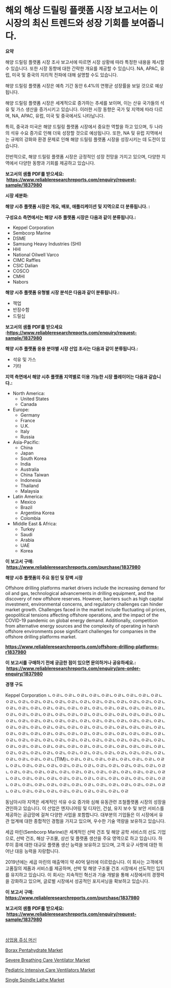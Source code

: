 <p><h1>해외 해상 드릴링 플랫폼 시장 보고서는 이 시장의 최신 트렌드와 성장 기회를 보여줍니다.</h1></p><p><strong>요약</strong></p>
<p><p>해양 드릴링 플랫폼 시장 조사 보고서에 따르면 시장 상황에 따라 특정한 내용을 제시할 수 있습니다. 또한 시장 동향에 대한 간략한 개요를 제공할 수 있습니다. NA, APAC, 유럽, 미국 및 중국의 지리적 전파에 대해 설명할 수도 있습니다.</p><p>해양 드릴링 플랫폼 시장은 예측 기간 동안 6.4%의 연평균 성장률을 보일 것으로 예상됩니다.</p><p>해양 드릴링 플랫폼 시장은 세계적으로 증가하는 추세를 보이며, 이는 산유 국가들의 석유 및 가스 생산을 증가시키고 있습니다. 이러한 시장 동향은 국가 및 지역에 따라 다르며, NA, APAC, 유럽, 미국 및 중국에서도 나타납니다.</p><p>특히, 중국과 미국은 해양 드릴링 플랫폼 시장에서 중요한 역할을 하고 있으며, 두 나라의 석유 수요 증가로 인해 더욱 성장할 것으로 예상됩니다. 또한, NA 및 유럽 지역에서는 규제의 강화와 환경 문제로 인해 해양 드릴링 플랫폼 시장을 성장시키는 데 도전이 있습니다.</p><p>전반적으로, 해양 드릴링 플랫폼 시장은 긍정적인 성장 전망을 가지고 있으며, 다양한 지역에서 다양한 동향과 기회를 제공하고 있습니다.</p></p>
<p><strong>보고서의 샘플 PDF를 받으세요: &nbsp;<a href="https://www.reliableresearchreports.com/enquiry/request-sample/1837980">https://www.reliableresearchreports.com/enquiry/request-sample/1837980</a></strong></p>
<p><strong>시장 세분화:</strong></p>
<p><strong> 해양 시추 플랫폼 시장은 개요, 배포, 애플리케이션 및 지역으로 더 분류됩니다. :</strong></p>
<p><strong>구성요소 측면에서는 해양 시추 플랫폼 시장은 다음과 같이 분류됩니다.:</strong></p>
<p><ul><li>Keppel Corporation</li><li>Sembcorp Marine</li><li>DSME</li><li>Samsung Heavy Industries (SHI)</li><li>HHI</li><li>National Oilwell Varco</li><li>CIMC Raffles</li><li>CSIC Dalian</li><li>COSCO</li><li>CMHI</li><li>Nabors</li></ul></p>
<p><strong> 해양 시추 플랫폼 유형별 시장 분석은 다음과 같이 분류됩니다.:</strong></p>
<p><ul><li>잭업</li><li>반잠수함</li><li>드릴십</li></ul></p>
<p><strong>보고서의 샘플 PDF를 받으세요 :<a href="https://www.reliableresearchreports.com/enquiry/request-sample/1837980">https://www.reliableresearchreports.com/enquiry/request-sample/1837980</a></strong></p>
<p><strong> 해양 시추 플랫폼 응용 분야별 시장 산업 조사는 다음과 같이 분류됩니다.:</strong></p>
<p><ul><li>석유 및 가스</li><li>기타</li></ul></p>
<p><strong>지역 측면에서 해양 시추 플랫폼 지역별로 이용 가능한 시장 플레이어는 다음과 같습니다.:</strong></p>
<p><ul>
    <li>
        North America:
        <ul>
            <li>United States</li>
            <li>Canada</li>
        </ul>
    </li>
    <li>
        Europe:
        <ul>
            <li>Germany</li>
            <li>France</li>
            <li>U.K.</li>
            <li>Italy</li>
            <li>Russia</li>
        </ul>
    </li>
    <li>
        Asia-Pacific:
        <ul>
            <li>China</li>
            <li>Japan</li>
            <li>South Korea</li>
            <li>India</li>
            <li>Australia</li>
            <li>China Taiwan</li>
            <li>Indonesia</li>
            <li>Thailand</li>
            <li>Malaysia</li>
        </ul>
    </li>
    <li>
        Latin America:
        <ul>
            <li>Mexico</li>
            <li>Brazil</li>
            <li>Argentina Korea</li>
            <li>Colombia</li>
        </ul>
    </li>
    <li>
        Middle East & Africa:
        <ul>
            <li>Turkey</li>
            <li>Saudi</li>
            <li>Arabia</li>
            <li>UAE</li>
            <li>Korea</li>
        </ul>
    </li>
    </ul></p>
<p><strong>이 보고서 구매: &nbsp;<a href="https://www.reliableresearchreports.com/purchase/1837980">https://www.reliableresearchreports.com/purchase/1837980</a></strong></p>
<p><strong>해양 시추 플랫폼의 주요 동인 및 장벽 시장</strong></p>
<p><p>Offshore drilling platforms market drivers include the increasing demand for oil and gas, technological advancements in drilling equipment, and the discovery of new offshore reserves. However, barriers such as high capital investment, environmental concerns, and regulatory challenges can hinder market growth. Challenges faced in the market include fluctuating oil prices, geopolitical tensions affecting offshore operations, and the impact of the COVID-19 pandemic on global energy demand. Additionally, competition from alternative energy sources and the complexity of operating in harsh offshore environments pose significant challenges for companies in the offshore drilling platforms market.</p></p>
<p><strong><a href="https://www.reliableresearchreports.com/offshore-drilling-platforms-r1837980">https://www.reliableresearchreports.com/offshore-drilling-platforms-r1837980</a></strong></p>
<p><strong>이 보고서를 구매하기 전에 궁금한 점이 있으면 문의하거나 공유하세요.: &nbsp;<a href="https://www.reliableresearchreports.com/enquiry/pre-order-enquiry/1837980">https://www.reliableresearchreports.com/enquiry/pre-order-enquiry/1837980</a></strong></p>
<p><strong>경쟁 구도</strong></p>
<p><p>Keppel Corporation ㄴㅇㄹㄴㅇㄹㄴㅇㄹㄴㅇㄹㄴㅇㄹㄴㅇㄹㄴㅇㄹㄴㅇㄹㄴㅇㄹㄴㅇㄹㄴㅇㄹㄴㅇㄹㄴㅇㄹㄴㅇㄹㄴㅇㄹㄴㅇㄹㄴㅇㄹㄴㅇㄹㄴㅇㄹㄴㅇㄹㄴㅇㄹㄴㅇㄹㄴㅇㄹㄴㅇㄹㄴㅇㄹㄴㅇㄹㄴㅇㄹㄴㅇㄹㄴㅇㄹㄴㅇㄹㄴㅇㄹㄴㅇㄹㄴㅇㄹㄴㅇㄹㄴㅇㄹㄴㅇㄹㄴㅇㄹㄴㅇㄹㄴㅇㄹㄴㅇㄹㄴㅇㄹㄴㅇㄹㄴㅇㄹㄴㅇㄹㄴㅇㄹㄴㅇㄹㄴㅇㄹㄴㅇㄹㄴㅇㄹㄴㅇㄹㄴㅇㄹㄴㅇㄹㄴㅇㄹㄴㅇㄹㄴㅇㄹㄴㅇㄹㄴㅇㄹㄴㅇㄹㄴㅇㄹㄴㅇㄹㄴㅇㄹㄴㅇㄹㄴㅇㄹㄴㅇㄹㄴㅇㄹㄴㅇㄹㄴㅇㄹㄴㅇㄹㄴㅇㄹㄴㅇㄹㄴㅇㄹㄴㅇㄹㄴㅇㄹㄴㅇㄹㄴㅇㄹㄴㅇㄹㄴㅇㄹㄴㅇㄹㄴㅇㄹㄴㅇㄹㄴㅇㄹㄴㅇㄹㄴㅇㄹㄴㅇㄹㄴㅇㄹㄴㅇㄹㄴㅇㄹㄴㅇㄹㄴㅇㄹㄴㅇㄹㄴㅇㄹㄴㅇㄹㄴㅇㄹㄴㅇㄹㄴㅇㄹㄴㅇㄹㄴㅇㄹㄴㅇㄹㄴㅇㄹㄴㅇㄹㄴㅇㄹㄴㅇㄹㄴㅇㄹㄴㅇㄹㄴㅇㄹㄴㅇㄹㄴㅇㄹㄴㅇㄹㄴㅇㄹㄴㅇㄹㄴㅇㄹㄴㅇㄹㄴㅇㄹㄴㅇㄹㄴㅇㄹㄴㅇㄹㄴㅇㄹㄴㅇㄹㄴㅇㄹㄴㅇㄹㄴㅇㄹㄴㅇㄹㄴㅇㄹㄴㅇㄹㄴㅇㄹㄴㅇㄹㄴㅇㄹㄴㅇㄹㄴㅇㄹㄴㅇㄹㄴ(TIM)ㄴㅇㄹㄴㅇㄹㄴㅇㄹㄴㅇㄹㄴㅇㄹㄴㅇㄹㄴㅇㄹㄴㅇㄹㄴㅇㄹㄴㅇㄹㄴㅇㄹㄴㅇㄹㄴㅇㄹㄴㅇㄹㄴㅇㄹㄴㅇㄹㄴㅇㄹㄴㅇㄹㄴㅇㄹㄴㅇㄹㄴㅇㄹㄴㅇㄹㄴㅇㄹㄴㅇㄹㄴㅇㄹㄴㅇㄹㄴㅇㄹㄴㅇㄹㄴㅇㄹㄴㅇㄹㄴㅇㄹㄴㅇㄹㄴㅇㄹㄴㅇㄹㄴㅇㄹㄴㅇㄹㄴㅇㄹㄴㅇㄹㄴㅇㄹㄴㅇㄹㄴㅇㄹㄴㅇㄹㄴㅇㄹㄴㅇㄹㄴㅇㄹㄴㅇㄹㄴㅇㄹㄴㅇㄹㄴㅇㄹㄴㅇㄹㄴㅇㄹㄴㅇㄹㄴㅇㄹㄴㅇㄹㄴㅇㄹㄴㅇㄹㄴㅇㄹㄴㅇㄹㄴㅇㄹㄴㅇㄹㄴㅇㄹㄴㅇㄹㄴㅇㄹㄴㅇㄹㄴㅇㄹㄴㅇㄹㄴㅇㄹㄴㅇㄹㄴㅇㄹㄴㅇㄹ </p><p>동남아시아 지역은 세계적인 석유 수요 증가와 심해 유동관련 조철플랫폼 시장의 성장을 견인하고 있습니다. 이 산업은 엔지니어링 및 디자인, 건설, 유지 보수 및 보안 서비스를 제공하는 공급망에 걸쳐 다양한 사업을 포함합니다. 대부분의 기업들은 이 시장에서 유관 업계에 대한 종합적인 경험을 가지고 있으며, 우수한 기술 역량을 보유하고 있습니다.</p><p>세곱 마린(Sembcorp Marine)은 세계적인 선박 건조 및 해양 공학 서비스의 선도 기업으로, 선박 건조, 해상 구조물, 상선 및 플랫폼 생산을 주요 영역으로 하고 있습니다. 하루이 흥에 대한 대규모 플랫폼 생산 능력을 보유하고 있으며, 고객 요구 사항에 대한 뛰어난 대응 능력을 자랑합니다.</p><p>2019년에는 세곱 마린의 매출액이 약 40억 달러에 이르렀습니다. 이 회사는 고객에게 고품질의 제품과 서비스를 제공하며, 선박 및 해양 구조물 건조 시장에서 선도적인 입지를 유지하고 있습니다. 이 회사는 지속적인 혁신과 기술 개발을 통해 시장에서의 경쟁력을 강화하고 있으며, 글로벌 시장에서 성공적인 포지셔닝을 확보하고 있습니다.</p></p>
<p><strong>이 보고서 구매: &nbsp; <a href="https://www.reliableresearchreports.com/purchase/1837980">https://www.reliableresearchreports.com/purchase/1837980</a></strong></p>
<p><strong>보고서의 샘플 PDF를 받으세요: &nbsp;<a href="https://www.reliableresearchreports.com/enquiry/request-sample/1837980">https://www.reliableresearchreports.com/enquiry/request-sample/1837980</a></strong><strong></strong></p>
<p>&nbsp;</p>
<p><p><a href="https://github.com/hxzi07639916/Market-Research-Report-List-1/blob/main/168347021254.md">상업용 쥬싱 머신</a></p><p><a href="https://issuu.com/reportprime-2/docs/borax-pentahydrate-market-size-2030.pptx">Borax Pentahydrate Market</a></p><p><a href="https://github.com/mabutironaldo/Market-Research-Report-List-4/blob/main/severe-breathing-care-ventilator-market.md">Severe Breathing Care Ventilator Market</a></p><p><a href="https://github.com/Paul14Anderson63/Market-Research-Report-List-3/blob/main/pediatric-intensive-care-ventilators-market.md">Pediatric Intensive Care Ventilators Market</a></p><p><a href="https://view.publitas.com/reportprime-1/analyzing-single-spindle-lathe-market-global-industry-perspective-and-forecast-2024-to-2031/">Single Spindle Lathe Market</a></p></p>